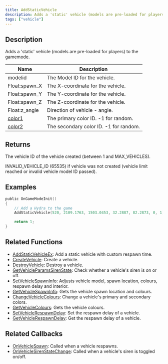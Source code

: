 ```yaml
---
title: AddStaticVehicle
description: Adds a 'static' vehicle (models are pre-loaded for players) to the gamemode.
tags: ["vehicle"]
---
```


## Description

Adds a 'static' vehicle (models are pre-loaded for players) to the gamemode.

| Name                                     | Description                            |
| ---------------------------------------- | -------------------------------------- |
| modelid                                  | The Model ID for the vehicle.          |
| Float:spawn_X                            | The X-coordinate for the vehicle.      |
| Float:spawn_Y                            | The Y-coordinate for the vehicle.      |
| Float:spawn_Z                            | The Z-coordinate for the vehicle.      |
| Float:z_angle                            | Direction of vehicle - angle.          |
| [color1](../resources/vehiclecolorid) | The primary color ID. -1 for random.   |
| [color2](../resources/vehiclecolorid) | The secondary color ID. -1 for random. |

## Returns

The vehicle ID of the vehicle created (between 1 and MAX_VEHICLES).

INVALID_VEHICLE_ID (65535) if vehicle was not created (vehicle limit reached or invalid vehicle model ID passed).

## Examples

```c
public OnGameModeInit()
{
    // Add a Hydra to the game
    AddStaticVehicle(520, 2109.1763, 1503.0453, 32.2887, 82.2873, 0, 1);

    return 1;
}
```

## Related Functions

- [AddStaticVehicleEx](AddStaticVehicleEx): Add a static vehicle with custom respawn time.
- [CreateVehicle](CreateVehicle): Create a vehicle.
- [DestroyVehicle](DestroyVehicle): Destroy a vehicle.
- [GetVehicleParamsSirenState](GetVehicleParamsSirenState): Check whether a vehicle's siren is on or off.
- [SetVehicleSpawnInfo](SetVehicleSpawnInfo): Adjusts vehicle model, spawn location, colours, respawn delay and interior.
- [GetVehicleSpawnInfo](GetVehicleSpawnInfo): Gets the vehicle spawn location and colours.
- [ChangeVehicleColours](ChangeVehicleColours): Change a vehicle's primary and secondary colors.
- [GetVehicleColours](GetVehicleColours): Gets the vehicle colours.
- [SetVehicleRespawnDelay](SetVehicleRespawnDelay): Set the respawn delay of a vehicle.
- [GetVehicleRespawnDelay](GetVehicleRespawnDelay): Get the respawn delay of a vehicle.

## Related Callbacks

- [OnVehicleSpawn](../callbacks/OnVehicleSpawn): Called when a vehicle respawns.
- [OnVehicleSirenStateChange](../callbacks/OnVehicleSirenStateChange): Called when a vehicle's siren is toggled on/off.

